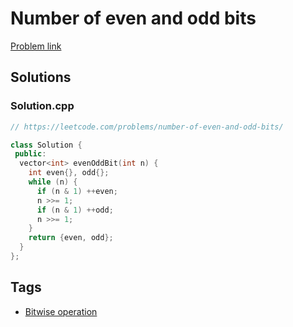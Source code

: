 # Number of even and odd bits

[Problem link](https://leetcode.com/problems/number-of-even-and-odd-bits/)

## Solutions


### Solution.cpp
```cpp
// https://leetcode.com/problems/number-of-even-and-odd-bits/

class Solution {
 public:
  vector<int> evenOddBit(int n) {
    int even{}, odd{};
    while (n) {
      if (n & 1) ++even;
      n >>= 1;
      if (n & 1) ++odd;
      n >>= 1;
    }
    return {even, odd};
  }
};
```
## Tags

* [Bitwise operation](/README.md#Bitwise_operation)
